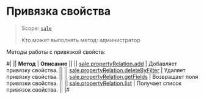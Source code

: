 # Привязка свойства

> Scope: [`sale`](../../scopes/permissions.md)
>
> Кто может выполнять метод: администратор

Методы работы с привязкой свойств:

#|
|| **Метод** | **Описание** ||
|| [sale.propertyRelation.add](./sale-property-relation-add.md) | Добавляет привязку свойства. ||
|| [sale.propertyRelation.deleteByFilter](./sale-property-relation-delete-by-filter.md) | Удаляет привязку свойства. ||
|| [sale.propertyRelation.getFields](./sale-property-relation-get-fields.md) | Возвращает поля привязки свойства. ||
|| [sale.propertyRelation.list](./sale-property-relation-list.md) | Получает список привязок свойства. ||
|#